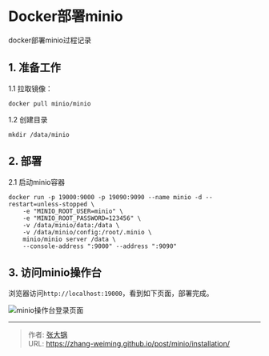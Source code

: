 # Docker部署minio


docker部署minio过程记录

<!--more-->

## 1. 准备工作

1.1 拉取镜像：

```shell
docker pull minio/minio
```

1.2 创建目录

```shell
mkdir /data/minio
```

## 2. 部署

2.1 启动minio容器

```shell
docker run -p 19000:9000 -p 19090:9090 --name minio -d --restart=unless-stopped \
    -e "MINIO_ROOT_USER=minio" \
    -e "MINIO_ROOT_PASSWORD=123456" \
    -v /data/minio/data:/data \
    -v /data/minio/config:/root/.minio \
    minio/minio server /data \
    --console-address ":9000" --address ":9090"
```

## 3. 访问minio操作台

浏览器访问`http://localhost:19000`，看到如下页面，部署完成。

![minio操作台登录页面](/img/minio/minio-console-page.png)


---

> 作者: [张大锅](https://zhang-weiming.github.io/)  
> URL: https://zhang-weiming.github.io/post/minio/installation/  


